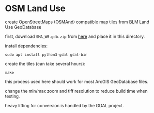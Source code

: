 # OSM Land Use

create OpenStreetMaps (OSMAnd) compatible map tiles from BLM Land Use GeoDatabase

first, download `SMA_WM.gdb.zip` from [here](https://gbp-blm-egis.hub.arcgis.com/datasets/blm-national-surface-management-agency-area-polygons-national-geospatial-data-asset-ngda/about) and place it in this directory.

install dependencies:

```shell
sudo apt install python3-gdal gdal-bin
```

create the tiles (can take several hours):

```shell
make
```

this process used here should work for most ArcGIS GeoDatabase files.

change the min/max zoom and tiff resolution to reduce build time when testing.

heavy lifting for conversion is handled by the GDAL project.
